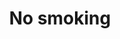 ---
pid: FS370
title: No smoking
location_transcription: Penns landing
zipcode: '19106'
outside_phl: 
neighborhood: Society Hill,Old City
age: '6'
age_range: 6-13
instagram: 
image_file_name: FS_370.jpg
proposal_transcription: No Smoking
topic: Health
topic_summary: '0'
type: Other No Form,Image
keywords_other: Sign, No Smoking, anti-smoking, Young Voices
credit: William
image_labels: 
twitter: 
facebook: 
permalink: "/monuments/fs370/"
layout: item-page
---